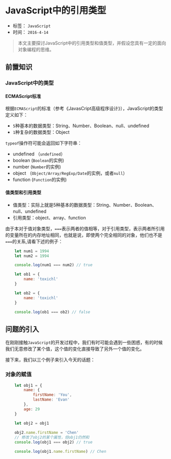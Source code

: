 # JavaScript中的引用类型
- 标签： `JavaScript`
- 时间： `2016-4-14`

> 本文主要探讨JavaScript中的引用类型和值类型，并假设您具有一定的面向对象编程的思维。

## 前置知识

### JavaScript中的类型

#### ECMAScript标准

根据`ECMAScript`的标准（参考《JavasCript高级程序设计》），JavaScript的类型定义如下：

- `5`种基本的数据类型：String、Number、Boolean、null、undefined
- `1`种复杂的数据类型：Object

`typeof`操作符可能会返回如下字符串：

- undefined  （`undefined`）
- boolean  (`Boolean`的实例)
- number  (`Number`的实例)
- object （`Object/Array/RegExp/Date`的实例，或者`null`）
- function    (`Function`的实例)


#### 值类型和引用类型 

- 值类型：实际上就是5种基本的数据类型：String、Number、Boolean、null、undefined
- 引用类型：object、array、function

由于本对于值对象类型，`===`表示两者的值相等，对于引用类型，表示两者所引用的变量所在的内存地址相同，也就是说，即使两个完全相同的对象，他们也不是`===`的关系,请看下述的例子：

```js
    let num1 = 1994
    let num2 = 1994

    console.log(num1 === num2) // true

    let ob1 = {
        name: 'toxichl'
    }

    let ob2 = {
        name: 'toxichl'
    }

    console.log(ob1 === ob2) // false
```


## 问题的引入

在刚刚接触`JavaScript`的开发过程中，我们有时可能会遇到一些困惑，有的时候我们无意修改了某个值，这个值的变化直接导致了另外一个值的变化。

接下来，我们以三个例子来引入今天的话题：

### 对象的赋值
```js
    let obj1 = {
        name: {
            firstName: 'You',
            lastName: 'Evan'
        },
        age: 29
    }

    let obj2 = obj1
	
    obj2.name.firstName = 'Chen'
	// 修改了obj2的某个属性，但obj1仍然和
    console.log(obj1 === obj2) // true

    console.log(obj1.name.firstName) // Chen
```

